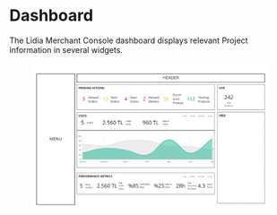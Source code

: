 # Dashboard

The Lidia Merchant Console dashboard displays relevant Project information in several widgets.

<figure><img src="../../.gitbook/assets/Dashboard.jpg" alt=""><figcaption></figcaption></figure>
